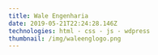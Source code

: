 ```yaml
---
title: Wale Engenharia
date: 2019-05-21T22:24:28.146Z
technologies: html - css - js - wdpress
thumbnail: /img/waleenglogo.png
---
```


